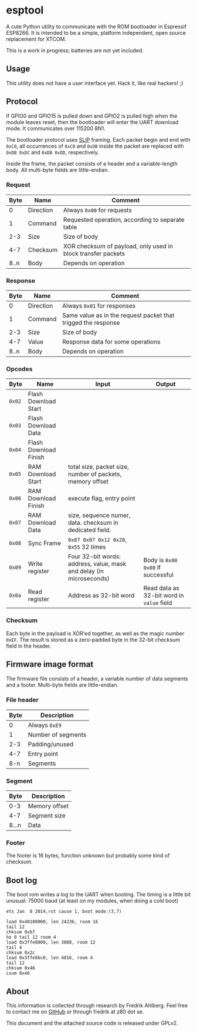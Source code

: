 # esptool

A cute Python utility to communicate with the ROM bootloader in Espressif ESP8266.
It is intended to be a simple, platform independent, open source replacement for XTCOM.

This is a work in progress; batteries are not yet included.

## Usage

This utility does not have a user interface yet. Hack it, like real hackers! ;)

## Protocol

If GPIO0 and GPIO15 is pulled down and GPIO2 is pulled high when the module leaves reset,
then the bootloader will enter the UART download mode. It communicates over 115200 8N1.

The bootloader protocol uses [SLIP](http://en.wikipedia.org/wiki/SLIP) framing.
Each packet begin and end with `0xC0`, all occurrences of `0xC0` and `0xDB` inside the packet
are replaced with `0xDB 0xDC` and `0xDB 0xDD`, respectively.

Inside the frame, the packet consists of a header and a variable-length body.
All multi-byte fields are little-endian.

### Request

Byte   | Name		| Comment
-------|----------------|-------------------------------
0      | Direction	| Always `0x00` for requests
1      | Command	| Requested operation, according to separate table
2-3    | Size		| Size of body
4-7    | Checksum	| XOR checksum of payload, only used in block transfer packets
8..n   | Body		| Depends on operation

### Response

Byte   | Name		| Comment
-------|----------------|-------------------------------
0      | Direction	| Always `0x01` for responses
1      | Command	| Same value as in the request packet that trigged the response
2-3    | Size		| Size of body
4-7    | Value		| Response data for some operations
8..n   | Body		| Depends on operation

### Opcodes

Byte   | Name			| Input		| Output
-------|------------------------|---------------|------------------------
`0x02` | Flash Download Start	|		|
`0x03` | Flash Download Data	|		|
`0x04` | Flash Download Finish	|		|
`0x05` | RAM Download Start	| total size, packet size, number of packets, memory offset |
`0x06` | RAM Download Finish	| execute flag, entry point |
`0x07` | RAM Download Data	| size, sequence numer, data. checksum in dedicated field. |
`0x08` | Sync Frame		| `0x07 0x07 0x12 0x20`, `0x55` 32 times |
`0x09` | Write register		| Four 32-bit words: address, value, mask and delay (in microseconds) | Body is `0x00 0x00` if successful
`0x0a` | Read register		| Address as 32-bit word | Read data as 32-bit word in `value` field

### Checksum
Each byte in the payload is XOR'ed together, as well as the magic number `0xEF`.
The result is stored as a zero-padded byte in the 32-bit checksum field in the header.

## Firmware image format
The firmware file consists of a header, a variable number of data segments and a footer.
Multi-byte fields are little-endian.

### File header

Byte	| Description
--------|-----------------------
0	| Always `0xE9`
1	| Number of segments
2-3	| Padding/unused
4-7	| Entry point
8-n	| Segments

### Segment

Byte	| Description
--------|-----------------------
0-3	| Memory offset
4-7	| Segment size
8...n	| Data

### Footer
The footer is 16 bytes, function unknown but probably some kind of checksum.

## Boot log
The boot rom writes a log to the UART when booting. The timing is a little bit unusual: 75000 baud (at least on my modules, when doing a cold boot)

```
ets Jan  8 2014,rst cause 1, boot mode:(3,7)

load 0x40100000, len 24236, room 16 
tail 12
chksum 0xb7
ho 0 tail 12 room 4
load 0x3ffe8000, len 3008, room 12 
tail 4
chksum 0x2c
load 0x3ffe8bc0, len 4816, room 4
tail 12
chksum 0x46
csum 0x46
```

## About

This information is collected through research by Fredrik Ahlberg.
Feel free to contact me on [GitHub](https://github.com/themadinventor) or through fredrik at z80 dot se.

This document and the attached source code is released under GPLv2.


